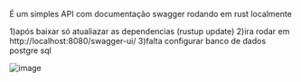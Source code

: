 É um simples API com documentação swagger rodando em rust localmente

1)após baixar só atualiazar as dependencias (rustup update)
2)ira rodar em http://localhost:8080/swagger-ui/
3)falta configurar banco de dados postgre sql

![image](https://github.com/user-attachments/assets/a99f712c-15db-4322-b706-9501f952dbb3)
